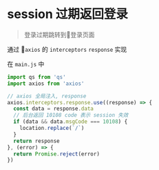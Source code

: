 # session 过期返回登录

> 登录过期跳转到登录页面

通过 `axios` 的 `interceptors` `response` 实现

在 `main.js` 中

```js
import qs from 'qs'
import axios from 'axios'

// axios 全局注入, response
axios.interceptors.response.use((response) => {
  const data = response.data
  // 后台返回 10108 code 表示 session 失效
  if (data && data.msgCode === 10108) {
    location.replace(`/`)
  }
  return response
}, (error) => {
  return Promise.reject(error)
})
```
